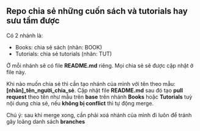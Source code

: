 ## Repo chia sẻ những cuốn sách và tutorials hay sưu tầm được

Có 2 nhánh là:
- Books: chia sẻ sách (nhãn: BOOK)
- Tutorials: chia sẻ tutorials (nhãn: TUT)

Ở mỗi nhánh sẽ có file **README.md** riêng. Mọi chia sẻ sẽ được cập nhật ở file này.

Khi nào muốn chia sẻ thì cần tạo nhánh của mình với tên theo mẫu: **[nhãn]_tên_người_chia_sẻ**. Cập nhật file **README.md** sau đó tạo **pull request** theo tên như mẫu trên **base** trên nhánh **Books** hoặc **Tutorials** tuỳ nội dung chia sẻ, nếu **không bị conflict** thì tự động merge.

Chú ý: sau khi merge xong, cần phải xoá nhánh của mình đi luôn để tránh gây loãng danh sách **branches**
